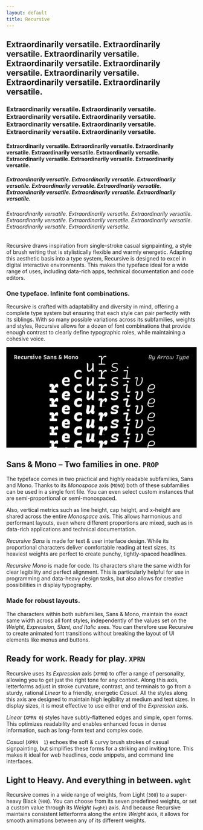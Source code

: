 ```yaml
---
layout: default
title: Recursive
---
```



## Extraordinarily versatile. Extraordinarily versatile. Extraordinarily versatile. Extraordinarily versatile. Extraordinarily versatile. Extraordinarily versatile. Extraordinarily versatile. Extraordinarily versatile.
### Extraordinarily versatile. Extraordinarily versatile. Extraordinarily versatile. Extraordinarily versatile. Extraordinarily versatile. Extraordinarily versatile. Extraordinarily versatile. Extraordinarily versatile.
#### Extraordinarily versatile. Extraordinarily versatile. Extraordinarily versatile. Extraordinarily versatile. Extraordinarily versatile. Extraordinarily versatile. Extraordinarily versatile. Extraordinarily versatile.
##### Extraordinarily versatile. Extraordinarily versatile. Extraordinarily versatile. Extraordinarily versatile. Extraordinarily versatile. Extraordinarily versatile. Extraordinarily versatile. Extraordinarily versatile.
###### Extraordinarily versatile. Extraordinarily versatile. Extraordinarily versatile. Extraordinarily versatile. Extraordinarily versatile. Extraordinarily versatile. Extraordinarily versatile. Extraordinarily versatile.


Recursive draws inspiration from single-stroke casual signpainting, a style of brush writing that is stylistically flexible and warmly energetic. Adapting this aesthetic basis into a type system, Recursive is designed to excel in digital interactive environments. This makes the typeface ideal for a wide range of uses, including data-rich apps, technical documentation and code editors.

### One typeface. Infinite font combinations.

Recursive is crafted with adaptability and diversity in mind, offering a complete type system but ensuring that each style can pair perfectly with its siblings. With so many possible variations across its subfamilies, weights and styles, Recursive allows for a dozen of font combinations that provide enough contrast to clearly define typographic roles, while maintaining a cohesive voice.

![alt text](/assets/img/og-img.png "Logo Title Text 1")


## Sans & Mono – Two families in one. `PROP`

The typeface comes in two practical and highly readable subfamilies, Sans and Mono. Thanks to its *Monospace* axis (`MONO`) both of these subfamilies can be used in a single font file. You can even select custom instances that are semi-proportional or semi-monospaced. 

Also, vertical metrics such as line height, cap height, and x-height are shared across the entire *Monospace* axis. This allows harmonious and performant layouts, even where different proportions are mixed, such as in data-rich applications and technical documentation. 

*Recursive Sans* is made for text & user interface design. While its proportional characters deliver comfortable reading at text sizes, its heaviest weights are perfect to create punchy, tightly-spaced headlines.

*Recursive Mono* is made for code. Its characters share the same width for clear legibility and perfect alignment. This is particularly helpful for use in programming and data-heavy design tasks, but also allows for creative possibilities in display typography.

### Made for robust layouts.

The characters within both subfamilies, Sans & Mono, maintain the exact same width across all font styles, independently of the values set on the *Weight, Expression, Slant, and Italic* axes. You can therefore use Recursive to create animated font transitions without breaking the layout of UI elements like menus and buttons.


## Ready for work. Ready for play. `XPRN`

Recursive uses its *Expression* axis (`XPRN`) to offer a range of personality, allowing you to get just the right tone for any context. Along this axis, letterforms adjust in stroke curvature, contrast, and terminals to go from a sturdy, rational *Linear* to a friendly, energetic *Casual*. All the styles along this axis are designed to maintain high legibility at medium and text sizes. In display sizes, it is most effective to use either end of the *Expression* axis. 

*Linear* (`XPRN 0`) styles have subtly-flattened edges and simple, open forms. This optimizes readability and enables enhanced focus in dense information, such as long-form text and complex code.

*Casual* (`XPRN  1`) echoes the soft & curvy brush strokes of casual signpainting, but simplifies these forms for a striking and inviting tone. This makes it ideal for web headlines, code snippets, and command line interfaces.


## Light to Heavy. And everything in between. `wght`

Recursive comes in a wide range of weights, from Light (`300`) to a super-heavy Black (`900`). You can choose from its seven predefined weights, or set a custom value through its *Weight* (`wght`) axis. And because Recursive maintains consistent letterforms along the entire *Weight* axis, it allows for smooth animations between any of its different weights.